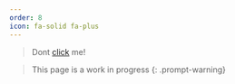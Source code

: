 ```yaml
---
order: 8
icon: fa-solid fa-plus
---
```




>Dont [click](https://c.tenor.com/_4YgA77ExHEAAAAd/rick-roll.gif) me!

> This page is a work in progress
{: .prompt-warning}